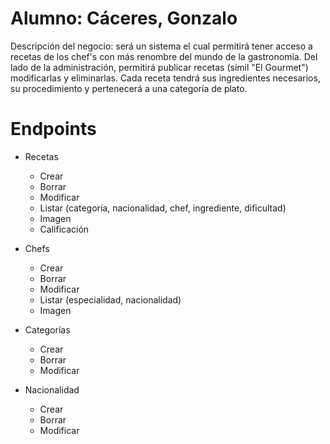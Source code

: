 # Alumno: Cáceres, Gonzalo
Descripción del negocio: será un sistema el cual permitirá tener acceso a 
recetas de los chef's con más renombre del mundo de la gastronomía. 
Del lado de la administración, permitirá publicar recetas (símil "El 
Gourmet") modificarlas y eliminarlas. Cada receta tendrá sus ingredientes 
necesarios, su procedimiento y pertenecerá a una categoría de plato. 


# Endpoints
* Recetas 
  * Crear
  * Borrar
  * Modificar
  * Listar (categoría, nacionalidad, chef, ingrediente, dificultad)
  * Imagen
  * Calificación
  
* Chefs
  * Crear
  * Borrar
  * Modificar
  * Listar (especialidad, nacionalidad)
  * Imagen
 
* Categorías 
  * Crear
  * Borrar 
  * Modificar

* Nacionalidad 
  * Crear
  * Borrar
  * Modificar
